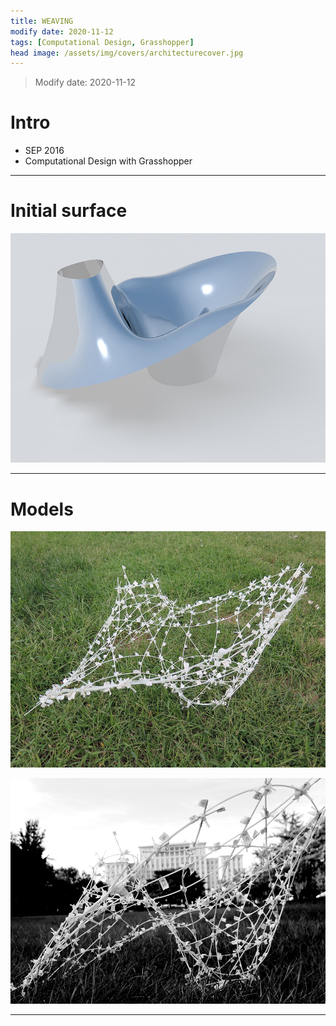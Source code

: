 ```yaml
---
title: WEAVING
modify date: 2020-11-12
tags: [Computational Design, Grasshopper]
head image: /assets/img/covers/architecturecover.jpg
---
```


> Modify date: 2020-11-12

# Intro

* SEP 2016
* Computational Design with Grasshopper

---

# Initial surface

![02WEAVE-2](../../../assets/img/00architecture/workpieces/02WEAVE-2.jpg)

---

# Models

![02WEAVE-3](../../../assets/img/00architecture/workpieces/02WEAVE-3.jpg)

![02WEAVE-1](../../../assets/img/00architecture/workpieces/02WEAVE-1.jpg)

---